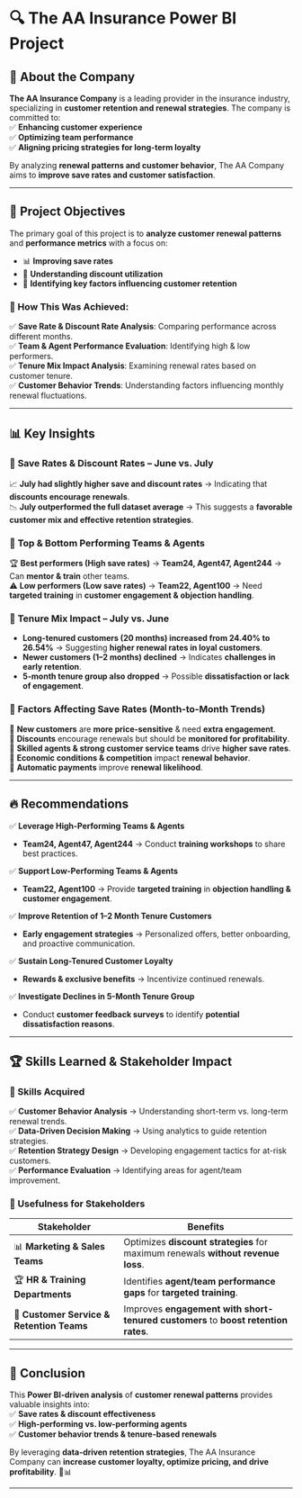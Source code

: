 # 🔍 The AA Insurance Power BI Project  

## 🏢 About the Company  
**The AA Insurance Company** is a leading provider in the insurance industry, specializing in **customer retention and renewal strategies**. The company is committed to:  
✅ **Enhancing customer experience**  
✅ **Optimizing team performance**  
✅ **Aligning pricing strategies for long-term loyalty**  

By analyzing **renewal patterns and customer behavior**, The AA Company aims to **improve save rates and customer satisfaction**.  

---

## 🎯 Project Objectives  
The primary goal of this project is to **analyze customer renewal patterns** and **performance metrics** with a focus on:  
- 📊 **Improving save rates**  
- 🎯 **Understanding discount utilization**  
- 🤝 **Identifying key factors influencing customer retention**  

### 🔎 How This Was Achieved:
✅ **Save Rate & Discount Rate Analysis**: Comparing performance across different months.  
✅ **Team & Agent Performance Evaluation**: Identifying high & low performers.  
✅ **Tenure Mix Impact Analysis**: Examining renewal rates based on customer tenure.  
✅ **Customer Behavior Trends**: Understanding factors influencing monthly renewal fluctuations.  

---

## 📊 Key Insights  

### 📌 **Save Rates & Discount Rates – June vs. July**  
📈 **July had slightly higher save and discount rates** → Indicating that **discounts encourage renewals**.  
📉 **July outperformed the full dataset average** → This suggests a **favorable customer mix and effective retention strategies**.  

### 📌 **Top & Bottom Performing Teams & Agents**  
🏆 **Best performers (High save rates)** → **Team24, Agent47, Agent244** → Can **mentor & train** other teams.  
⚠️ **Low performers (Low save rates)** → **Team22, Agent100** → Need **targeted training** in **customer engagement & objection handling**.  

### 📌 **Tenure Mix Impact – July vs. June**  
- **Long-tenured customers (20 months) increased from 24.40% to 26.54%** → Suggesting **higher renewal rates in loyal customers**.  
- **Newer customers (1–2 months) declined** → Indicates **challenges in early retention**.  
- **5-month tenure group also dropped** → Possible **dissatisfaction or lack of engagement**.  

### 📌 **Factors Affecting Save Rates (Month-to-Month Trends)**  
📍 **New customers** are **more price-sensitive** & need **extra engagement**.  
📍 **Discounts** encourage renewals but should be **monitored for profitability**.  
📍 **Skilled agents & strong customer service teams** drive **higher save rates**.  
📍 **Economic conditions & competition** impact **renewal behavior**.  
📍 **Automatic payments** improve **renewal likelihood**.  

---

## 🔥 Recommendations  

✅ **Leverage High-Performing Teams & Agents**  
- **Team24, Agent47, Agent244** → Conduct **training workshops** to share best practices.  

✅ **Support Low-Performing Teams & Agents**  
- **Team22, Agent100** → Provide **targeted training** in **objection handling & customer engagement**.  

✅ **Improve Retention of 1–2 Month Tenure Customers**  
- **Early engagement strategies** → Personalized offers, better onboarding, and proactive communication.  

✅ **Sustain Long-Tenured Customer Loyalty**  
- **Rewards & exclusive benefits** → Incentivize continued renewals.  

✅ **Investigate Declines in 5-Month Tenure Group**  
- Conduct **customer feedback surveys** to identify **potential dissatisfaction reasons**.  

---

## 🏆 Skills Learned & Stakeholder Impact  

### **🔧 Skills Acquired**  
✅ **Customer Behavior Analysis** → Understanding short-term vs. long-term renewal trends.  
✅ **Data-Driven Decision Making** → Using analytics to guide retention strategies.  
✅ **Retention Strategy Design** → Developing engagement tactics for at-risk customers.  
✅ **Performance Evaluation** → Identifying areas for agent/team improvement.  

### **🎯 Usefulness for Stakeholders**  

| **Stakeholder** | **Benefits** |
|----------------|-------------|
| 📊 **Marketing & Sales Teams** | Optimizes **discount strategies** for maximum renewals **without revenue loss**. |
| 🏆 **HR & Training Departments** | Identifies **agent/team performance gaps** for **targeted training**. |
| 🤝 **Customer Service & Retention Teams** | Improves **engagement with short-tenured customers** to **boost retention rates**. |

---

## 📌 Conclusion  
This **Power BI-driven analysis** of **customer renewal patterns** provides valuable insights into:  
✅ **Save rates & discount effectiveness**  
✅ **High-performing vs. low-performing agents**  
✅ **Customer behavior trends & tenure-based renewals**  

By leveraging **data-driven retention strategies**, The AA Insurance Company can **increase customer loyalty, optimize pricing, and drive profitability**. 🚀📊  

---

